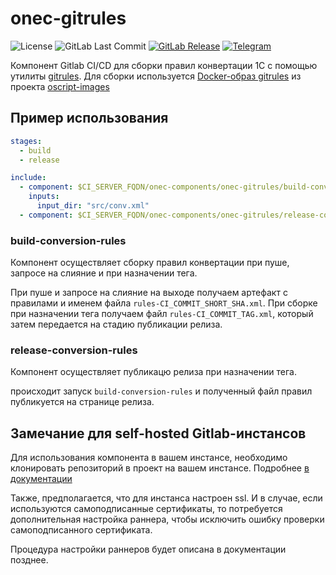 # onec-gitrules

![License](https://img.shields.io/gitlab/license/onec-components/onec-gitrules)
![GitLab Last Commit](https://img.shields.io/gitlab/last-commit/onec-components/onec-gitrules)
[![GitLab Release](https://img.shields.io/gitlab/v/release/onec-components/onec-gitrules)](https://gitlab.com/explore/catalog/onec-components/onec-gitrules)
[![Telegram](https://telegram-badge.vercel.app/api/telegram-badge?channelId=@pravets_IT)](https://t.me/+GKGRmAwghxllYzIy)

Компонент Gitlab CI/CD для сборки правил конвертации 1С с помощью утилиты [gitrules](https://github.com/otymko/gitrules). Для сборки используется [Docker-образ gitrules](https://hub.docker.com/r/sleemp/gitrules) из проекта [oscript-images](https://github.com/pravets/oscript-images)

## Пример использования

```yaml
stages:
  - build
  - release

include:
  - component: $CI_SERVER_FQDN/onec-components/onec-gitrules/build-conversion-rules@1.0.2
    inputs:
      input_dir: "src/conv.xml"
  - component: $CI_SERVER_FQDN/onec-components/onec-gitrules/release-conversion-rules@1.0.2
```

### build-conversion-rules

Компонент осуществляет сборку правил конвертации при пуше, запросе на слияние и при назначении тега.

При пуше и запросе на слияние на выходе получаем артефакт с правилами и именем файла `rules-CI_COMMIT_SHORT_SHA.xml`.
При сборке при назначении тега получаем файл `rules-CI_COMMIT_TAG.xml`, который затем передается на стадию публикации релиза.

### release-conversion-rules

Компонент осуществляет публикацю релиза при назначении тега.

происходит запуск `build-conversion-rules` и полученный файл правил публикуется на странице релиза.

## Замечание для self-hosted Gitlab-инстансов

Для использования компонента в вашем инстансе, необходимо клонировать репозиторий в проект на вашем инстансе. Подробнее [в документации](https://docs.gitlab.com/ci/components/#use-a-gitlabcom-component-on-gitlab-self-managed)

Также, предполагается, что для инстанса настроен ssl. И в случае, если используются самоподписанные сертификаты, то потребуется дополнительная настройка раннера, чтобы исключить ошибку проверки самоподписанного сертификата.

Процедура настройки раннеров будет описана в документации позднее.
